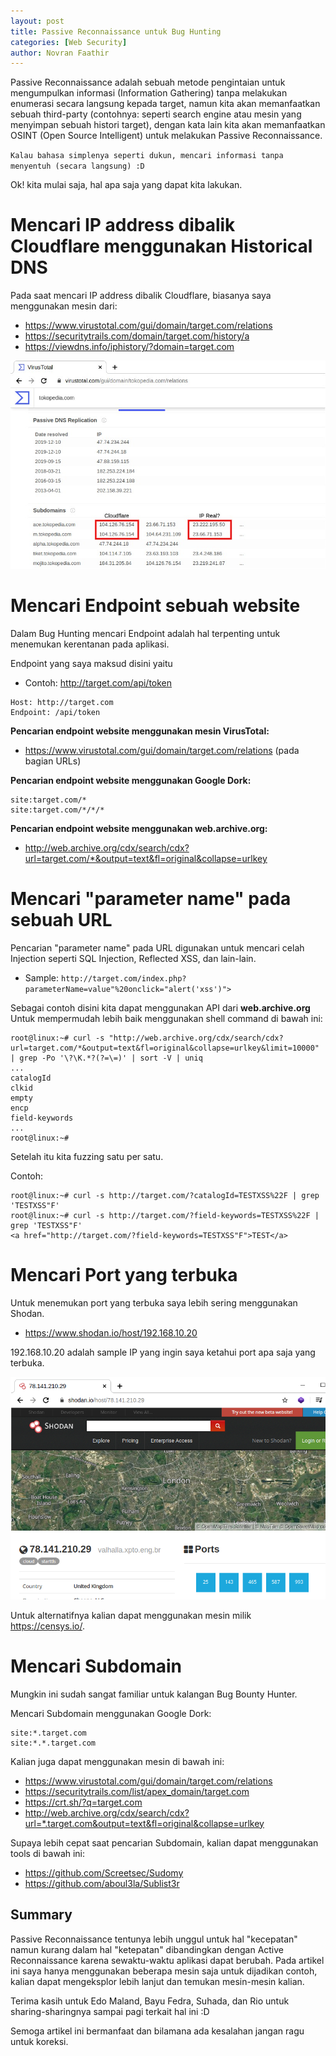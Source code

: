 ```yaml
---
layout: post
title: Passive Reconnaissance untuk Bug Hunting
categories: [Web Security]
author: Novran Faathir
---
```


Passive Reconnaissance adalah sebuah metode pengintaian untuk mengumpulkan informasi (Information Gathering) tanpa melakukan enumerasi secara langsung kepada target, namun kita akan memanfaatkan sebuah third-party (contohnya: seperti search engine atau mesin yang menyimpan sebuah histori target), dengan kata lain kita akan memanfaatkan OSINT (Open Source Intelligent) untuk melakukan Passive Reconnaissance.

`Kalau bahasa simplenya seperti dukun, mencari informasi tanpa menyentuh (secara langsung) :D`

Ok! kita mulai saja, hal apa saja yang dapat kita lakukan.


# Mencari IP address dibalik Cloudflare menggunakan Historical DNS
Pada saat mencari IP address dibalik Cloudflare, biasanya saya menggunakan mesin dari:
- <https://www.virustotal.com/gui/domain/target.com/relations>
- <https://securitytrails.com/domain/target.com/history/a>
- <https://viewdns.info/iphistory/?domain=target.com>

![VirusTotal show-case](/images/passive-recon-cloudflare-virustotal.jpg "VirusTotal show-case")


# Mencari Endpoint sebuah website
Dalam Bug Hunting mencari Endpoint adalah hal terpenting untuk menemukan kerentanan pada aplikasi.

Endpoint yang saya maksud disini yaitu

- Contoh: http://target.com/api/token
```
Host: http://target.com
Endpoint: /api/token
```

**Pencarian endpoint website menggunakan mesin VirusTotal:**
- <https://www.virustotal.com/gui/domain/target.com/relations> (pada bagian URLs)

**Pencarian endpoint website menggunakan Google Dork:**
```
site:target.com/*
site:target.com/*/*/*
```

**Pencarian endpoint website menggunakan web.archive.org:**
- <http://web.archive.org/cdx/search/cdx?url=target.com/*&output=text&fl=original&collapse=urlkey>


# Mencari "parameter name" pada sebuah URL
Pencarian "parameter name" pada URL digunakan untuk mencari celah Injection seperti SQL Injection, Reflected XSS, dan lain-lain.

- Sample: `http://target.com/index.php?parameterName=value"%20onclick="alert('xss')">`

Sebagai contoh disini kita dapat menggunakan API dari **web.archive.org**
Untuk mempermudah lebih baik menggunakan shell command di bawah ini: 
```
root@linux:~# curl -s "http://web.archive.org/cdx/search/cdx?url=target.com/*&output=text&fl=original&collapse=urlkey&limit=10000" | grep -Po '\?\K.*?(?=\=)' | sort -V | uniq
...
catalogId
clkid
empty
encp
field-keywords
...
root@linux:~# 
```

Setelah itu kita fuzzing satu per satu.

Contoh:
```
root@linux:~# curl -s http://target.com/?catalogId=TESTXSS%22F | grep 'TESTXSS"F'
root@linux:~# curl -s http://target.com/?field-keywords=TESTXSS%22F | grep 'TESTXSS"F'
<a href="http://target.com/?field-keywords=TESTXSS"F">TEST</a>
```


# Mencari Port yang terbuka
Untuk menemukan port yang terbuka saya lebih sering menggunakan Shodan.

- <https://www.shodan.io/host/192.168.10.20>

192.168.10.20 adalah sample IP yang ingin saya ketahui port apa saja yang terbuka.

![Shodan Port Discovery](/images/passive-recon-shodan-port.png "Shodan Port Discovery")

Untuk alternatifnya kalian dapat menggunakan mesin milik <https://censys.io/>.


# Mencari Subdomain
Mungkin ini sudah sangat familiar untuk kalangan Bug Bounty Hunter.

Mencari Subdomain menggunakan Google Dork:
```
site:*.target.com
site:*.*.target.com
```

Kalian juga dapat menggunakan mesin di bawah ini:
- <https://www.virustotal.com/gui/domain/target.com/relations>
- <https://securitytrails.com/list/apex_domain/target.com>
- <https://crt.sh/?q=target.com>
- <http://web.archive.org/cdx/search/cdx?url=*.target.com&output=text&fl=original&collapse=urlkey>

Supaya lebih cepat saat pencarian Subdomain, kalian dapat menggunakan tools di bawah ini:
- <https://github.com/Screetsec/Sudomy>
- <https://github.com/aboul3la/Sublist3r>


## Summary
Passive Reconnaissance tentunya lebih unggul untuk hal "kecepatan" namun kurang dalam hal "ketepatan" dibandingkan dengan Active Reconnaissance karena sewaktu-waktu aplikasi dapat berubah. Pada artikel ini saya hanya menggunakan beberapa mesin saja untuk dijadikan contoh, kalian dapat mengeksplor lebih lanjut dan temukan mesin-mesin kalian.

Terima kasih untuk Edo Maland, Bayu Fedra, Suhada, dan Rio untuk sharing-sharingnya sampai pagi terkait hal ini :D

Semoga artikel ini bermanfaat dan bilamana ada kesalahan jangan ragu untuk koreksi.

